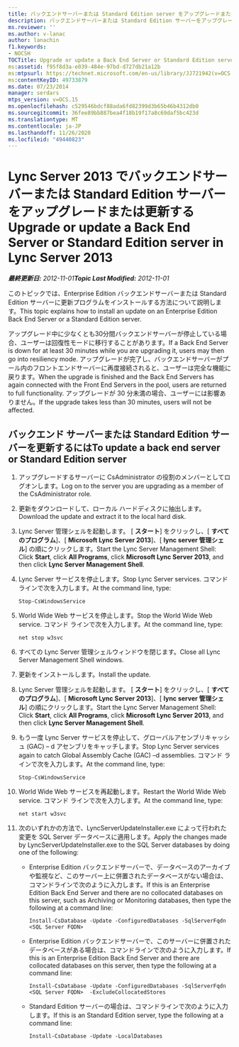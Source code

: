 ```yaml
---
title: バックエンドサーバーまたは Standard Edition server をアップグレードまたは更新する
description: バックエンドサーバーまたは Standard Edition サーバーをアップグレードまたは更新します。
ms.reviewer: ''
ms.author: v-lanac
author: lanachin
f1.keywords:
- NOCSH
TOCTitle: Upgrade or update a Back End Server or Standard Edition server
ms:assetid: f95f8d3a-e039-484e-97bd-d727db21a12b
ms:mtpsurl: https://technet.microsoft.com/en-us/library/JJ721942(v=OCS.15)
ms:contentKeyID: 49733879
ms.date: 07/23/2014
manager: serdars
mtps_version: v=OCS.15
ms.openlocfilehash: c529546bdcf88ada6fd82399d3b65b46b4312db0
ms.sourcegitcommit: 36fee89bb887bea4f18b19f17a8c69daf5bc423d
ms.translationtype: MT
ms.contentlocale: ja-JP
ms.lasthandoff: 11/26/2020
ms.locfileid: "49440823"
---
```

# <a name="upgrade-or-update-a-back-end-server-or-standard-edition-server-in-lync-server-2013"></a><span data-ttu-id="eb8f9-103">Lync Server 2013 でバックエンドサーバーまたは Standard Edition サーバーをアップグレードまたは更新する</span><span class="sxs-lookup"><span data-stu-id="eb8f9-103">Upgrade or update a Back End Server or Standard Edition server in Lync Server 2013</span></span>

<div data-xmlns="http://www.w3.org/1999/xhtml">

<div class="topic" data-xmlns="http://www.w3.org/1999/xhtml" data-msxsl="urn:schemas-microsoft-com:xslt" data-cs="https://msdn.microsoft.com/">

<div data-asp="https://msdn2.microsoft.com/asp">



</div>

<div id="mainSection">

<div id="mainBody"><span data-ttu-id="eb8f9-104">

<span> </span></span><span class="sxs-lookup"><span data-stu-id="eb8f9-104">

<span> </span></span></span>

<span data-ttu-id="eb8f9-105">_**最終更新日:** 2012-11-01_</span><span class="sxs-lookup"><span data-stu-id="eb8f9-105">_**Topic Last Modified:** 2012-11-01_</span></span>

<span data-ttu-id="eb8f9-106">このトピックでは、Enterprise Edition バックエンドサーバーまたは Standard Edition サーバーに更新プログラムをインストールする方法について説明します。</span><span class="sxs-lookup"><span data-stu-id="eb8f9-106">This topic explains how to install an update on an Enterprise Edition Back End Server or a Standard Edition server.</span></span>

<span data-ttu-id="eb8f9-107">アップグレード中に少なくとも30分間バックエンドサーバーが停止している場合、ユーザーは回復性モードに移行することがあります。</span><span class="sxs-lookup"><span data-stu-id="eb8f9-107">If a Back End Server is down for at least 30 minutes while you are upgrading it, users may then go into resiliency mode.</span></span> <span data-ttu-id="eb8f9-108">アップグレードが完了し、バックエンドサーバーがプール内のフロントエンドサーバーに再度接続されると、ユーザーは完全な機能に戻ります。</span><span class="sxs-lookup"><span data-stu-id="eb8f9-108">When the upgrade is finished and the Back End Servers has again connected with the Front End Servers in the pool, users are returned to full functionality.</span></span> <span data-ttu-id="eb8f9-109">アップグレードが 30 分未満の場合、ユーザーには影響ありません。</span><span class="sxs-lookup"><span data-stu-id="eb8f9-109">If the upgrade takes less than 30 minutes, users will not be affected.</span></span>

<div>

## <a name="to-update-a-back-end-server-or-standard-edition-server"></a><span data-ttu-id="eb8f9-110">バックエンド サーバーまたは Standard Edition サーバーを更新するには</span><span class="sxs-lookup"><span data-stu-id="eb8f9-110">To update a back end server or Standard Edition server</span></span>

1.  <span data-ttu-id="eb8f9-111">アップグレードするサーバーに CsAdministrator の役割のメンバーとしてログオンします。</span><span class="sxs-lookup"><span data-stu-id="eb8f9-111">Log on to the server you are upgrading as a member of the CsAdministrator role.</span></span>

2.  <span data-ttu-id="eb8f9-112">更新をダウンロードして、ローカル ハードディスクに抽出します。</span><span class="sxs-lookup"><span data-stu-id="eb8f9-112">Download the update and extract it to the local hard disk.</span></span>

3.  <span data-ttu-id="eb8f9-113">Lync Server 管理シェルを起動します。 [ **スタート**] をクリックし、[ **すべてのプログラム**]、[ **Microsoft Lync Server 2013**]、[ **lync server 管理シェル**] の順にクリックします。</span><span class="sxs-lookup"><span data-stu-id="eb8f9-113">Start the Lync Server Management Shell: Click **Start**, click **All Programs**, click **Microsoft Lync Server 2013**, and then click **Lync Server Management Shell**.</span></span>

4.  <span data-ttu-id="eb8f9-114">Lync Server サービスを停止します。</span><span class="sxs-lookup"><span data-stu-id="eb8f9-114">Stop Lync Server services.</span></span> <span data-ttu-id="eb8f9-115">コマンド ラインで次を入力します。</span><span class="sxs-lookup"><span data-stu-id="eb8f9-115">At the command line, type:</span></span>
    
        Stop-CsWindowsService

5.  <span data-ttu-id="eb8f9-116">World Wide Web サービスを停止します。</span><span class="sxs-lookup"><span data-stu-id="eb8f9-116">Stop the World Wide Web service.</span></span> <span data-ttu-id="eb8f9-117">コマンド ラインで次を入力します。</span><span class="sxs-lookup"><span data-stu-id="eb8f9-117">At the command line, type:</span></span>
    
        net stop w3svc

6.  <span data-ttu-id="eb8f9-118">すべての Lync Server 管理シェルウィンドウを閉じます。</span><span class="sxs-lookup"><span data-stu-id="eb8f9-118">Close all Lync Server Management Shell windows.</span></span>

7.  <span data-ttu-id="eb8f9-119">更新をインストールします。</span><span class="sxs-lookup"><span data-stu-id="eb8f9-119">Install the update.</span></span>

8.  <span data-ttu-id="eb8f9-120">Lync Server 管理シェルを起動します。 [ **スタート**] をクリックし、[ **すべてのプログラム**]、[ **Microsoft Lync Server 2013**]、[ **lync server 管理シェル**] の順にクリックします。</span><span class="sxs-lookup"><span data-stu-id="eb8f9-120">Start the Lync Server Management Shell: Click **Start**, click **All Programs**, click **Microsoft Lync Server 2013**, and then click **Lync Server Management Shell**.</span></span>

9.  <span data-ttu-id="eb8f9-121">もう一度 Lync Server サービスを停止して、グローバルアセンブリキャッシュ (GAC) – d アセンブリをキャッチします。</span><span class="sxs-lookup"><span data-stu-id="eb8f9-121">Stop Lync Server services again to catch Global Assembly Cache (GAC) –d assemblies.</span></span> <span data-ttu-id="eb8f9-122">コマンド ラインで次を入力します。</span><span class="sxs-lookup"><span data-stu-id="eb8f9-122">At the command line, type:</span></span>
    
        Stop-CsWindowsService

10. <span data-ttu-id="eb8f9-123">World Wide Web サービスを再起動します。</span><span class="sxs-lookup"><span data-stu-id="eb8f9-123">Restart the World Wide Web service.</span></span> <span data-ttu-id="eb8f9-124">コマンド ラインで次を入力します。</span><span class="sxs-lookup"><span data-stu-id="eb8f9-124">At the command line, type:</span></span>
    
        net start w3svc

11. <span data-ttu-id="eb8f9-125">次のいずれかの方法で、LyncServerUpdateInstaller.exe によって行われた変更を SQL Server データベースに適用します。</span><span class="sxs-lookup"><span data-stu-id="eb8f9-125">Apply the changes made by LyncServerUpdateInstaller.exe to the SQL Server databases by doing one of the following:</span></span>
    
      - <span data-ttu-id="eb8f9-126">Enterprise Edition バックエンドサーバーで、データベースのアーカイブや監視など、このサーバー上に併置されたデータベースがない場合は、コマンドラインで次のように入力します。</span><span class="sxs-lookup"><span data-stu-id="eb8f9-126">If this is an Enterprise Edition Back End Server and there are no collocated databases on this server, such as Archiving or Monitoring databases, then type the following at a command line:</span></span>
        
            Install-CsDatabase -Update -ConfiguredDatabases -SqlServerFqdn <SQL Server FQDN>
    
      - <span data-ttu-id="eb8f9-127">Enterprise Edition バックエンドサーバーで、このサーバーに併置されたデータベースがある場合は、コマンドラインで次のように入力します。</span><span class="sxs-lookup"><span data-stu-id="eb8f9-127">If this is an Enterprise Edition Back End Server and there are collocated databases on this server, then type the following at a command line:</span></span>
        
            Install-CsDatabase -Update -ConfiguredDatabases -SqlServerFqdn <SQL Server FQDN>  -ExcludeCollocatedStores
    
      - <span data-ttu-id="eb8f9-128">Standard Edition サーバーの場合は、コマンドラインで次のように入力します。</span><span class="sxs-lookup"><span data-stu-id="eb8f9-128">If this is an Standard Edition server, type the following at a command line:</span></span>
        
            Install-CsDatabase -Update -LocalDatabases

<span data-ttu-id="eb8f9-129"></div>

</div>

<span> </span>

</div>

</div>

</span><span class="sxs-lookup"><span data-stu-id="eb8f9-129"></div>

</div>

<span> </span>

</div>

</div>

</span></span></div>


